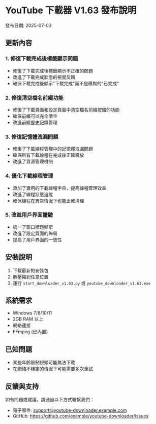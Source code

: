 # YouTube 下載器 V1.63 發布說明

發布日期: 2025-07-03

## 更新內容

### 1. 修復下載完成後標籤顯示問題
- 修復了下載完成後標籤顯示不正確的問題
- 改進了下載完成狀態的視覺反饋
- 確保下載完成後顯示"下載完成"而不是模糊的"已完成"

### 2. 修復清空檔名前綴功能
- 修復了下載頁面和設定頁面中清空檔名前綴按鈕的功能
- 確保前綴可以完全清空
- 改進前綴歷史記錄管理

### 3. 修復記憶體洩漏問題
- 修復了下載線程管理中的記憶體洩漏問題
- 確保所有下載線程在完成後正確釋放
- 改進了資源管理機制

### 4. 優化下載線程管理
- 添加了專用的下載線程字典，提高線程管理效率
- 改進了線程狀態追蹤
- 確保線程在異常情況下也能正確清理

### 5. 改進用戶界面體驗
- 統一了窗口標題顯示
- 改進了設定頁面的佈局
- 提高了用戶界面的一致性

## 安裝說明
1. 下載最新的安裝包
2. 解壓縮到任意位置
3. 運行 `start_downloader_v1.63.py` 或 `youtube_downloader_v1.63.exe`

## 系統需求
- Windows 7/8/10/11
- 2GB RAM 以上
- 網絡連接
- FFmpeg (已內置)

## 已知問題
- 某些年齡限制視頻可能無法下載
- 在網絡不穩定的情況下可能需要多次重試

## 反饋與支持
如有問題或建議，請通過以下方式聯繫我們：
- 電子郵件: support@youtube-downloader.example.com
- GitHub: https://github.com/example/youtube-downloader/issues 